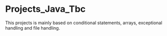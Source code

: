 # Projects_Java_Tbc
This projects is mainly based on conditional statements, arrays, exceptional handling and file handling.
